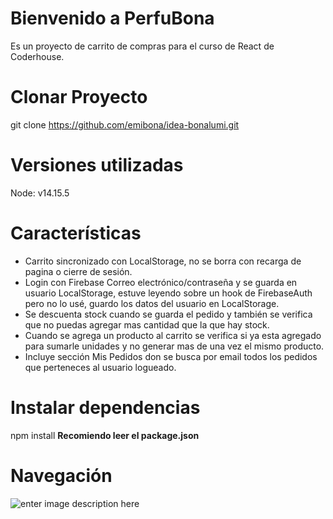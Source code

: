 ﻿# Bienvenido a PerfuBona

Es un proyecto de carrito de compras para el curso de React de Coderhouse.


# Clonar Proyecto

git clone https://github.com/emibona/idea-bonalumi.git

# Versiones utilizadas
Node: v14.15.5


# Características

 - Carrito sincronizado con LocalStorage, no se borra con recarga de pagina o cierre de sesión.
 - Login con Firebase Correo electrónico/contraseña y se guarda en usuario LocalStorage, estuve leyendo sobre un hook de FirebaseAuth pero no lo usé, guardo los datos del usuario en LocalStorage.
 - Se descuenta stock cuando se guarda el pedido y también se verifica que no puedas agregar mas cantidad que la que hay stock.
 - Cuando se agrega un producto al carrito se verifica si ya esta agregado para sumarle unidades y no generar mas de una vez el mismo producto.
 - Incluye sección Mis Pedidos don se busca por email todos los pedidos que perteneces al usuario logueado.

# Instalar dependencias
npm install
**Recomiendo leer el package.json**

# Navegación
![enter image description here](https://www.coinsasalud.com.ar/images/navegacion.gif)
